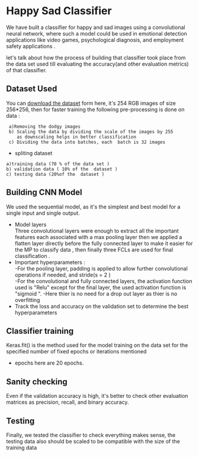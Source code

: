 
# Happy Sad Classifier

We have built a classifier for happy and sad images using a convolutional neural network, where such a model could be used in emotional detection applications like video games, psychological diagnosis, and employment safety applications .

let's  talk about how the process of building that classifier took place from the data set used till evaluating  the accuracy(and other evaluation metrics) of that classifier.




## Dataset Used 
You can [download the dataset](https://drive.google.com/drive/folders/1h9wmnJNrNKNOJXsls11txNx3C2qJblAs) form here, it's 254 RGB images of size 256*256,
then for faster training the following pre-processing is done on data : 

     a)Removing the dodgy images 
     b) Scaling the data by dividing the scale of the images by 255 
        as downscaling helps in better classification 
     c) Dividing the data into batches, each  batch is 32 images

 
   - spliting dataset 

    a)training data (70 % of the data set )  
    b) validation data ( 10% of the  dataset ) 
    c) testing data (20%of the  dataset )   



## Building CNN Model 

We used the sequential model, as it's the simplest and best model for a single input and single output.   

 - Model layers  
 Three convolutional layers were enough to extract all the important features each associated with a max pooling layer  then we applied a flatten layer directly before the fully connected layer to make it easier for the MP to classify data ,  then finally three FCLs are used for final classification .
- Important hyperparameters  :  
  -For the pooling layer, padding is applied to allow further convolutional operations if needed, and stride(s = 2 )    
  -For the convolutional and fully connected layers, the activation function used is "Relu" except for the final layer, the used activation function is "sigmoid ". 
  -Here thier is no need for a drop out layer as thier is no overfitting 
 - Track the loss and accuracy on the validation set to determine the best hyperparameters   
 
## Classifier training  
Keras.fit() is the method used for the model training on the data set for the specified number of fixed epochs or iterations mentioned
 - epochs here are 20 epochs.    
## Sanity checking 
Even if the validation accuracy is high, it's better to check other evaluation matrices as precision, recall, and binary accuracy.



## Testing 
Finally, we tested the classifier to check everything makes sense, the testing data also should be scaled to be compatible with  the size of the training data 



